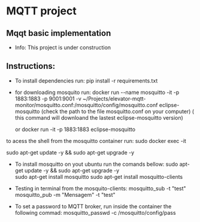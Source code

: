 # MQTT project

## Mqqt basic implementation

- Info: This project is under construction

## Instructions:

- To install dependencies run: pip install -r requirements.txt
- for downloading mosquito run: docker run --name mosquitto -it -p 1883:1883 -p 9001:9001 -v ~/Projects/elevator-mqtt-monitor/mosquitto.conf:/mosquitto/config/mosquitto.conf eclipse-mosquitto (check the path to the file mosquitto.conf on your computer) ( this command will downloand the lastest eclipse-mosquitto version)

  or
  docker run -it -p 1883:1883 eclipse-mosquitto

to acess the shell from the mosquitto container run: sudo docker exec -it <containerId or name>

sudo apt-get update -y && sudo apt-get upgrade -y

- To install mosquitto on yout ubuntu run the comands bellow:
  sudo apt-get update -y && sudo apt-get upgrade -y  
   sudo apt-get install mosquitto
  sudo apt-get install mosquitto-clients

- Testing in terminal from the mosquito-clients: mosquitto_sub -t "test"
  mosquitto_pub -m "Mensagem" -t "test"

- To set a password to MQTT broker, run inside the container the following commad: mosquitto_passwd -c /mosquitto/config/pass <username>
